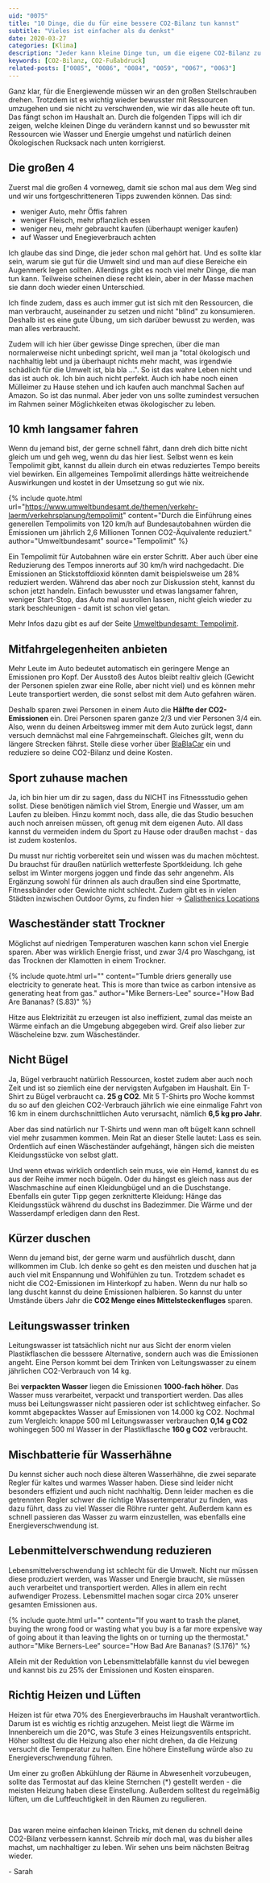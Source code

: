 ```yaml
---
uid: "0075"
title: "10 Dinge, die du für eine bessere CO2-Bilanz tun kannst"
subtitle: "Vieles ist einfacher als du denkst"
date: 2020-03-27
categories: [Klima]
description: "Jeder kann kleine Dinge tun, um die eigene CO2-Bilanz zu verbessern. Vieles davon ist sogar recht einfach."
keywords: [CO2-Bilanz, CO2-Fußabdruck]
related-posts: ["0085", "0086", "0084", "0059", "0067", "0063"]
---
```

Ganz klar, für die Energiewende müssen wir an den großen Stellschrauben drehen. Trotzdem ist es wichtig wieder bewusster mit Ressourcen umzugehen und sie nicht zu verschwenden, wie wir das alle heute oft tun. Das fängt schon im Haushalt an. Durch die folgenden Tipps will ich dir zeigen, welche kleinen Dinge du verändern kannst und so bewusster mit Ressourcen wie Wasser und Energie umgehst und natürlich deinen Ökologischen Rucksack nach unten korrigierst.

## Die großen 4
Zuerst mal die großen 4 vorneweg, damit sie schon mal aus dem Weg sind und wir uns fortgeschritteneren Tipps zuwenden können. Das sind:
- weniger Auto, mehr Öffis fahren
- weniger Fleisch, mehr pflanzlich essen
- weniger neu, mehr gebraucht kaufen (überhaupt weniger kaufen)
- auf Wasser und Enegieverbrauch achten

Ich glaube das sind Dinge, die jeder schon mal gehört hat. Und es sollte klar sein, warum sie gut für die Umwelt sind und man auf diese Bereiche ein Augenmerk legen sollten. Allerdings gibt es noch viel mehr Dinge, die man tun kann. Teilweise scheinen diese recht klein, aber in der Masse machen sie dann doch wieder einen Unterschied.

Ich finde zudem, dass es auch immer gut ist sich mit den Ressourcen, die man verbraucht, auseinander zu setzen und nicht "blind" zu konsumieren. Deshalb ist es eine gute Übung, um sich darüber bewusst zu werden, was man alles verbraucht.

Zudem will ich hier über gewisse Dinge sprechen, über die man normalerweise nicht unbedingt spricht, weil man ja "total ökologisch und nachhaltig lebt und ja überhaupt nichts mehr macht, was irgendwie schädlich für die Umwelt ist, bla bla ...". So ist das wahre Leben nicht und das ist auch ok. Ich bin auch nicht perfekt. Auch ich habe noch einen Mülleimer zu Hause stehen und ich kaufen auch manchmal Sachen auf Amazon. So ist das nunmal. Aber jeder von uns sollte zumindest versuchen im Rahmen seiner Möglichkeiten etwas ökologischer zu leben.

## 10 kmh langsamer fahren
Wenn du jemand bist, der gerne schnell fährt, dann dreh dich bitte nicht gleich um und geh weg, wenn du das hier liest. Selbst wenn es kein Tempolimit gibt, kannst du allein durch ein etwas reduziertes Tempo bereits viel bewirken. Ein allgemeines Tempolimit allerdings hätte weitreichende Auswirkungen und kostet in der Umsetzung so gut wie nix.

{% include quote.html url="https://www.umweltbundesamt.de/themen/verkehr-laerm/verkehrsplanung/tempolimit" content="Durch die Einführung eines generellen Tempolimits von 120 km/h auf Bundesautobahnen würden die Emissionen um jährlich 2,6 Millionen Tonnen CO2-Äquivalente reduziert." author="Umweltbundesamt" source="Tempolimit" %}

Ein Tempolimit für Autobahnen wäre ein erster Schritt. Aber auch über eine Reduzierung des Tempos innerorts auf 30 km/h wird nachgedacht. Die Emissionen an Stickstoffdioxid könnten damit beispielsweise um 28% reduziert werden. Während das aber noch zur Diskussion steht, kannst du schon jetzt handeln. Einfach bewusster und etwas langsamer fahren, weniger Start-Stop, das Auto mal ausrollen lassen, nicht gleich wieder zu stark beschleunigen - damit ist schon viel getan.

Mehr Infos dazu gibt es auf der Seite [Umweltbundesamt: Tempolimit](https://www.umweltbundesamt.de/themen/verkehr-laerm/verkehrsplanung/tempolimit).

## Mitfahrgelegenheiten anbieten
Mehr Leute im Auto bedeutet automatisch ein geringere Menge an Emissionen pro Kopf. Der Ausstoß des Autos bleibt realtiv gleich (Gewicht der Personen spielen zwar eine Rolle, aber nicht viel) und es können mehr Leute transportiert werden, die sonst selbst mit dem Auto gefahren wären.

Deshalb sparen zwei Personen in einem Auto die **Hälfte der CO2-Emissionen** ein. Drei Personen sparen ganze 2/3 und vier Personen 3/4 ein. Also, wenn du deinen Arbeitsweg immer mit dem Auto zurück legst, dann versuch demnächst mal eine Fahrgemeinschaft. Gleiches gilt, wenn du längere Strecken fährst. Stelle diese vorher über [BlaBlaCar](https://www.blablacar.de/) ein und reduziere so deine CO2-Bilanz und deine Kosten.

## Sport zuhause machen
Ja, ich bin hier um dir zu sagen, dass du NICHT ins Fitnessstudio gehen sollst. Diese benötigen nämlich viel Strom, Energie und Wasser, um am Laufen zu bleiben. Hinzu kommt noch, dass alle, die das Studio besuchen auch noch anreisen müssen, oft genug mit dem eigenen Auto. All dass kannst du vermeiden indem du Sport zu Hause oder draußen machst - das ist zudem kostenlos.

Du musst nur richtig vorbereitet sein und wissen was du machen möchtest. Du brauchst für draußen natürlich wetterfeste Sportkleidung. Ich gehe selbst im Winter morgens joggen und finde das sehr angenehm. Als Ergänzung sowohl für drinnen als auch draußen sind eine Sportmatte, Fitnessbänder oder Gewichte nicht schlecht. Zudem gibt es in vielen Städten inzwischen Outdoor Gyms, zu finden hier -> [Calisthenics Locations](http://calisthenics-workout.de/calisthenics-deutschland-locations/)

## Wascheständer statt Trockner
Möglichst auf niedrigen Temperaturen waschen kann schon viel Energie sparen. Aber was wirklich Energie frisst, und zwar 3/4 pro Waschgang, ist das Trocknen der Klamotten in einem Trockner.

{% include quote.html url="" content="Tumble driers generally use electricity to generate heat. This is more than twice as carbon intensive as generating heat from gas." author="Mike Berners-Lee" source="How Bad Are Bananas? (S.83)" %}

Hitze aus Elektrizität zu erzeugen ist also ineffizient, zumal das meiste an Wärme einfach an die Umgebung abgegeben wird. Greif also lieber zur Wäscheleine bzw. zum Wäscheständer.

## Nicht Bügel
Ja, Bügel verbraucht natürlich Ressourcen, kostet zudem aber auch noch Zeit und ist so ziemlich eine der nervigsten Aufgaben im Haushalt. Ein T-Shirt zu Bügel verbraucht ca. **25 g CO2**. Mit 5 T-Shirts pro Woche kommst du so auf den gleichen CO2-Verbrauch jährlich wie eine einmalige Fahrt von 16 km in einem durchschnittlichen Auto verursacht, nämlich **6,5 kg pro Jahr**.

Aber das sind natürlich nur T-Shirts und wenn man oft bügelt kann schnell viel mehr zusammen kommen. Mein Rat an dieser Stelle lautet: Lass es sein. Ordentlich auf einen Wäscheständer aufgehängt, hängen sich die meisten Kleidungsstücke von selbst glatt.

Und wenn etwas wirklich ordentlich sein muss, wie ein Hemd, kannst du es aus der Reihe immer noch bügeln. Oder du hängst es gleich nass aus der Waschmaschine auf einen Kleidungbügel und an die Duschstange. Ebenfalls ein guter Tipp gegen zerknitterte Kleidung: Hänge das Kleidungsstück während du duschst ins Badezimmer. Die Wärme und der Wasserdampf erledigen dann den Rest.

## Kürzer duschen
Wenn du jemand bist, der gerne warm und ausführlich duscht, dann willkommen im Club. Ich denke so geht es den meisten und duschen hat ja auch viel mit Enspannung und Wohlfühlen zu tun. Trotzdem schadet es nicht die CO2-Emissionen im Hinterkopf zu haben. Wenn du nur halb so lang duscht kannst du deine Emissionen halbieren. So kannst du unter Umstände übers Jahr die **CO2 Menge eines Mittelsteckenfluges** sparen.

## Leitungswasser trinken
Leitungswasser ist tatsächlich nicht nur aus Sicht der enorm vielen Plastikflaschen die besssere Alternative, sondern auch was die Emissionen angeht. Eine Person kommt bei dem Trinken von Leitungswasser zu einem jährlichen CO2-Verbrauch von 14 kg.

Bei **verpackten Wasser** liegen die Emissionen **1000-fach höher**. Das Wasser muss verarbeitet, verpackt und transportiert werden. Das alles muss bei Leitungswasser nicht passieren oder ist schlichtweg einfacher. So kommt abgepacktes Wasser auf Emissionen von 14.000 kg CO2. Nochmal zum Vergleich: knappe 500 ml Leitungswasser verbrauchen **0,14 g CO2** wohingegen 500 ml Wasser in der Plastikflasche **160 g CO2** verbraucht.

## Mischbatterie für Wasserhähne
Du kennst sicher auch noch diese älteren Wasserhähne, die zwei separate Regler für kaltes und warmes Wasser haben. Diese sind leider nicht besonders effizient und auch nicht nachhaltig. Denn leider machen es die getrennten Regler schwer die richtige Wassertemperatur zu finden, was dazu führt, dass zu viel Wasser die Röhre runter geht. Außerdem kann es schnell passieren das Wasser zu warm einzustellen, was ebenfalls eine Energieverschwendung ist.

## Lebenmittel&shy;verschwendung reduzieren
Lebensmittelverschwendung ist schlecht für die Umwelt. Nicht nur müssen diese produziert werden, was Wasser und Energie braucht, sie müssen auch verarbeitet und transportiert werden. Alles in allem ein recht aufwendiger Prozess. Lebensmittel machen sogar circa 20% unserer gesamten Emissionen aus.

{% include quote.html url="" content="If you want to trash the planet, buying the wrong food or wasting what you buy is a far more expensive way of going about it than leaving the lights on or turning up the thermostat." author="Mike Berners-Lee" source="How Bad Are Bananas? (S.176)" %}

Allein mit der Reduktion von Lebensmittelabfälle kannst du viel bewegen und kannst bis zu 25% der Emissionen und Kosten einsparen.

## Richtig Heizen und Lüften
Heizen ist für etwa 70% des Energieverbrauchs im Haushalt verantwortlich. Darum ist es wichtig es richtig anzugehen. Meist liegt die Wärme im Innenbereich um die 20°C, was Stufe 3 eines Heizungsventils entspricht. Höher solltest du die Heizung also eher nicht drehen, da die Heizung versucht die Temperatur zu halten. Eine höhere Einstellung würde also zu Energieverschwendung führen.

Um einer zu großen Abkühlung der Räume in Abwesenheit vorzubeugen, sollte das Termostat auf das kleine Sternchen (\*) gestellt werden - die meisten Heizung haben diese Einstellung. Außerdem solltest du regelmäßig lüften, um die Luftfeuchtigkeit in den Räumen zu regulieren.

&nbsp;

Das waren meine einfachen kleinen Tricks, mit denen du schnell deine CO2-Bilanz verbessern kannst. Schreib mir doch mal, was du bisher alles machst, um nachhaltiger zu leben. Wir sehen uns beim nächsten Beitrag wieder.

\- Sarah
